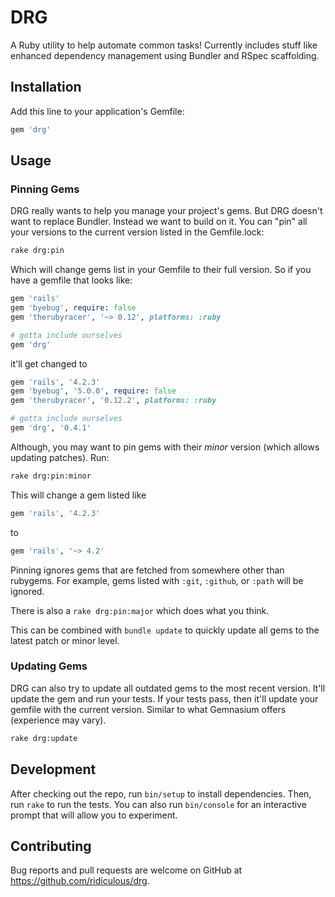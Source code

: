# DRG

A Ruby utility to help automate common tasks! Currently includes stuff like enhanced dependency management using Bundler and RSpec scaffolding.

## Installation

Add this line to your application's Gemfile:

```ruby
gem 'drg'
```

## Usage

### Pinning Gems

DRG really wants to help you manage your project's gems. But DRG doesn't want to replace Bundler. Instead we want to build on
it. You can "pin" all your versions to the current version listed in the Gemfile.lock:

```bash
rake drg:pin
```

Which will change gems list in your Gemfile to their full version. So if you have a gemfile that looks like:

```ruby
gem 'rails'
gem 'byebug', require: false
gem 'therubyracer', '~> 0.12', platforms: :ruby

# gotta include ourselves
gem 'drg'
```

it'll get changed to

```ruby
gem 'rails', '4.2.3'
gem 'byebug', '5.0.0', require: false
gem 'therubyracer', '0.12.2', platforms: :ruby

# gotta include ourselves
gem 'drg', '0.4.1'
```

Although, you may want to pin gems with their _minor_ version (which allows updating patches). Run:

```bash
rake drg:pin:minor
```

This will change a gem listed like

```ruby
gem 'rails', '4.2.3'
```

to 

```ruby
gem 'rails', '~> 4.2'
```

Pinning ignores gems that are fetched from somewhere other than rubygems. For example, gems listed with `:git`, `:github`, 
or `:path` will be ignored.

There is also a `rake drg:pin:major` which does what you think.

This can be combined with `bundle update` to quickly update all gems to the latest patch or minor level.

### Updating Gems

DRG can also try to update all outdated gems to the most recent version. It'll update the gem and run your tests. If your
tests pass, then it'll update your gemfile with the current version. Similar to what Gemnasium offers (experience may vary).

```bash
rake drg:update
```

## Development

After checking out the repo, run `bin/setup` to install dependencies. Then, run `rake` to run the tests. 
You can also run `bin/console` for an interactive prompt that will allow you to experiment.

## Contributing

Bug reports and pull requests are welcome on GitHub at https://github.com/ridiculous/drg.
